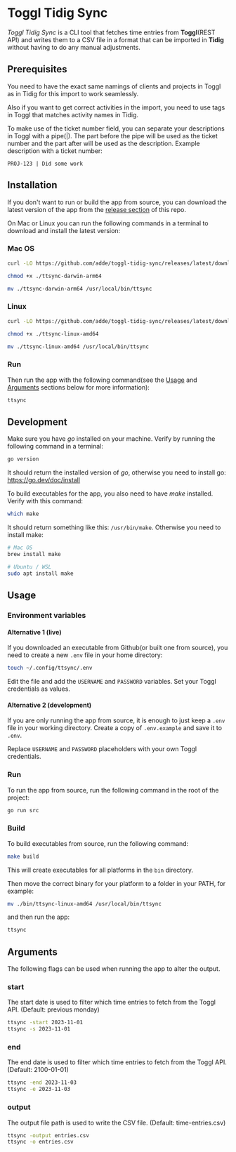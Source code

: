 # Toggl Tidig Sync

_Toggl Tidig Sync_ is a CLI tool that fetches time entries from __Toggl__(REST API) and writes them to a CSV file in a format that can be imported in __Tidig__ without having to do any manual adjustments.

## Prerequisites

You need to have the exact same namings of clients and projects in Toggl as in Tidig for this import to work seamlessly.

Also if you want to get correct activities in the import, you need to use tags in Toggl that matches activity names in Tidig.

To make use of the ticket number field, you can separate your descriptions in Toggl with a pipe(|). The part before the pipe will be used as the ticket number and the part after will be used as the description. Example description with a ticket number:
```
PROJ-123 | Did some work
```

## Installation

If you don't want to run or build the app from source, you can download the latest version of the app from the [release section](https://github.com/adde/toggl-tidig-sync/releases/latest) of this repo.

On Mac or Linux you can run the following commands in a terminal to download and install the latest version:

### Mac OS

```sh
curl -LO https://github.com/adde/toggl-tidig-sync/releases/latest/download/ttsync-darwin-arm64

chmod +x ./ttsync-darwin-arm64

mv ./ttsync-darwin-arm64 /usr/local/bin/ttsync
```

### Linux

```sh
curl -LO https://github.com/adde/toggl-tidig-sync/releases/latest/download/ttsync-linux-amd64

chmod +x ./ttsync-linux-amd64

mv ./ttsync-linux-amd64 /usr/local/bin/ttsync
```

### Run

Then run the app with the following command(see the [Usage](#user-content-usage) and [Arguments](#user-content-arguments) sections below for more information):
```sh
ttsync
```

## Development

Make sure you have _go_ installed on your machine. Verify by running the following command in a terminal:
```sh
go version
```
It should return the installed version of _go_, otherwise you need to install go: https://go.dev/doc/install

To build executables for the app, you also need to have _make_ installed. Verify with this command:
```sh
which make
```
It should return something like this: `/usr/bin/make`. Otherwise you need to install make:
```sh
# Mac OS
brew install make

# Ubuntu / WSL
sudo apt install make
```

## Usage

### Environment variables

#### Alternative 1 (live)

If you downloaded an executable from Github(or built one from source), you need to create a new `.env` file in your home directory:
```sh
touch ~/.config/ttsync/.env
```
Edit the file and add the `USERNAME` and `PASSWORD` variables. Set your Toggl credentials as values.

#### Alternative 2 (development)

If you are only running the app from source, it is enough to just keep a `.env` file in your working directory. Create a copy of `.env.example` and save it to `.env`.

Replace `USERNAME` and `PASSWORD` placeholders with your own Toggl credentials.

### Run

To run the app from source, run the following command in the root of the project:
```sh
go run src
```

### Build

To build executables from source, run the following command:
```sh
make build
```
This will create executables for all platforms in the `bin` directory.

Then move the correct binary for your platform to a folder in your PATH, for example:
```sh
mv ./bin/ttsync-linux-amd64 /usr/local/bin/ttsync
```

and then run the app:
```sh
ttsync
```

## Arguments

The following flags can be used when running the app to alter the output.

### start

The start date is used to filter which time entries to fetch from the Toggl API. (Default: previous monday)
```sh
ttsync -start 2023-11-01
ttsync -s 2023-11-01
```

### end

The end date is used to filter which time entries to fetch from the Toggl API. (Default: 2100-01-01)
```sh
ttsync -end 2023-11-03
ttsync -e 2023-11-03
```

### output

The output file path is used to write the CSV file. (Default: time-entries.csv)

```sh
ttsync -output entries.csv
ttsync -o entries.csv
```
